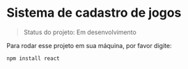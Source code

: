 <h1>Sistema de cadastro de jogos</h1>

> Status do projeto: Em desenvolvimento

Para rodar esse projeto em sua máquina, por favor digite:

```
npm install react
```
